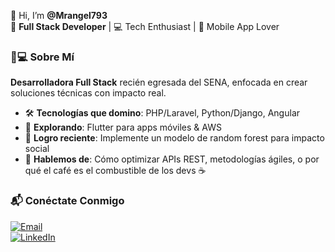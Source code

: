 👋 Hi, I’m **@Mrangel793**  
🚀 **Full Stack Developer** | 💻 Tech Enthusiast | 📱 Mobile App Lover  

### 👩💻 Sobre Mí  
**Desarrolladora Full Stack** recién egresada del SENA, enfocada en crear soluciones técnicas con impacto real.  
- 🛠️ **Tecnologías que domino**: PHP/Laravel, Python/Django, Angular  
- 🌱 **Explorando**: Flutter para apps móviles & AWS  
- 🏅 **Logro reciente**: Implemente un modelo de random forest para impacto social
- 💬 **Hablemos de**: Cómo optimizar APIs REST, metodologías ágiles, o por qué el café es el combustible de los devs ☕  

### 📬 Conéctate Conmigo  
[![Email](https://img.shields.io/badge/-rangelmarly@gmail.com-D14836?style=flat&logo=gmail&logoColor=white)](mailto:rangelmarly@gmail.com)  
[![LinkedIn](https://img.shields.io/badge/-Marly_Rangel-0077B5?style=flat&logo=linkedin&logoColor=white)](https://www.linkedin.com/in/marly-rangel-3586a4252/)  
<!---
Mrangel793/Mrangel793 is a ✨ special ✨ repository because its `README.md` (this file) appears on your GitHub profile.
You can click the Preview link to take a look at your changes.
--->
